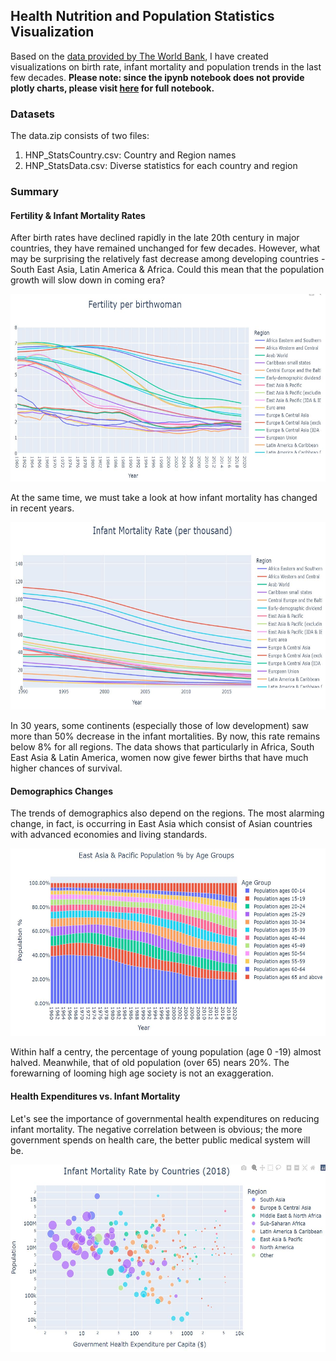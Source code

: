 ## Health Nutrition and Population Statistics Visualization

Based on the [data provided by The World Bank](https://datacatalog.worldbank.org/search/dataset/0037652/Health-Nutrition-and-Population-Statistics), I have created visualizations on birth rate, infant mortality and population trends in the last few decades. **Please note: since the ipynb notebook does not provide plotly charts, please visit [here](https://nbviewer.org/github/jayhoneylee527/Health-Nutrition-and-Population-Statistics-Visualization/blob/main/HNP_visualization.ipynb) for full notebook.**

### Datasets
The data.zip consists of two files:
1) HNP_StatsCountry.csv: Country and Region names 
2) HNP_StatsData.csv: Diverse statistics for each country and region

### Summary

#### Fertility & Infant Mortality Rates
After birth rates have declined rapidly in the late 20th century in major countries, they have remained unchanged for few decades. However, what may be surprising the relatively fast decrease among developing countries - South East Asia, Latin America & Africa. Could this mean that the population growth will slow down in coming era? 

<p align="center">
  <img src="images/fertility.JPG" width="600" height="300">
</p>

At the same time, we must take a look at how infant mortality has changed in recent years. 

<p align="center">
  <img src="images/mortality.JPG" width="600" height="300">
</p>

In 30 years, some continents (especially those of low development) saw more than 50% decrease in the infant mortalities. By now, this rate remains below 8% for all regions. The data shows that particularly in Africa, South East Asia & Latin America, women now give fewer births that have much higher chances of survival.    

#### Demographics Changes 
The trends of demographics also depend on the regions. The most alarming change, in fact, is occurring in East Asia which consist of Asian countries with advanced economies and living standards.

<p align="center">
  <img src="images/Population.JPG" width="600" height="300">
</p>

Within half a centry, the percentage of young population (age 0 -19) almost halved. Meanwhile, that of old population (over 65) nears 20%. The forewarning of looming high age society is not an exaggeration.

#### Health Expenditures vs. Infant Mortality
Let's see the importance of governmental health expenditures on reducing infant mortality. The negative correlation between is obvious; the more government spends on health care, the better public medical system will be. 

<p align="center">
  <img src="images/mortality_expenditure.JPG" width="600" height="300">
</p>

